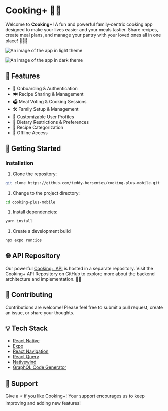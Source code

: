 # Cooking+ 🥘🥗

Welcome to **Cooking+**! A fun and powerful family-centric 
cooking app designed to make your lives easier and your meals tastier. 
Share recipes, create meal plans, and manage your pantry with your loved
 ones all in one place! 🥳👩‍🍳

![An image of the app in light theme](https://ucarecdn.com/9b2f03d7-89fc-41ac-9a55-db6c418a1d99/light.png)

![An image of the app in dark theme](https://ucarecdn.com/b88937d2-e972-4280-9377-1a2fca4d1a7f/darkbottom.png)

## 🌟 Features

- 🔐 Onboarding & Authentication
- 🍽️ Recipe Sharing & Management
- 🗳️ Meal Voting & Cooking Sessions
- 🛠️ Family Setup & Management
- 📱 Customizable User Profiles
- 🌱 Dietary Restrictions & Preferences
- 🔖 Recipe Categorization
- 📶 Offline Access

## 🚀 Getting Started

### Installation

1. Clone the repository:

```bash
git clone https://github.com/teddy-bersentes/cooking-plus-mobile.git
```

1. Change to the project directory:

```bash
cd cooking-plus-mobile
```

1. Install dependencies:

```bash
yarn install
```

1. Create a development build

```bash
npx expo run:ios
```

## 🌐 API Repository

Our powerful [Cooking+ API](https://github.com/teddy-bersentes/cooking-plus-api) is hosted in a separate repository. Visit the Cooking+ API Repository on GitHub to explore more about the backend architecture and implementation. 🚀🌐

## 🤝 Contributing

Contributions are welcome! Please feel free to submit a pull request, create an issue, or share your thoughts.

## 💡 Tech Stack

- [React Native](https://facebook.github.io/react-native/)
- [Expo](https://expo.io/)
- [React Navigation](https://reactnavigation.org/)
- [React Query](https://react-query.tanstack.com/)
- [Nativewind](https://www.nativewind.dev/)
- [GraphQL Code Generator](https://the-guild.dev/graphql/codegen)

## 🙏 Support

Give a ⭐️ if you like Cooking+! Your support encourages us to keep improving and adding new features!
